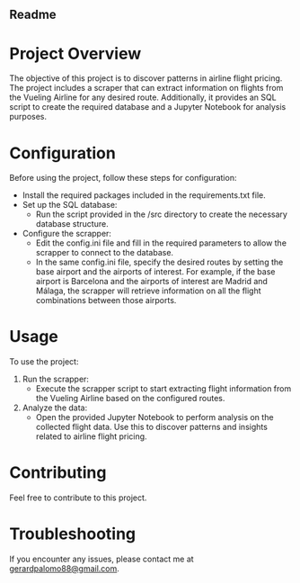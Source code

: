 ## Readme

# Project Overview

The objective of this project is to discover patterns in airline flight pricing. The project includes a scraper that can extract information on flights from the Vueling Airline for any desired route. Additionally, it provides an SQL script to create the required database and a Jupyter Notebook for analysis purposes.

# Configuration

Before using the project, follow these steps for configuration:
- Install the required packages included in the requirements.txt file.
- Set up the SQL database:
    - Run the script provided in the /src directory to create the necessary database structure.
- Configure the scrapper:
    - Edit the config.ini file and fill in the required parameters to allow the scrapper to connect to the database.
    - In the same config.ini file, specify the desired routes by setting the base airport and the airports of interest. For example, if the base airport is Barcelona and the airports of interest are Madrid and Málaga, the scrapper will retrieve information on all the flight combinations between those airports.

# Usage

To use the project:
1. Run the scrapper:
    - Execute the scrapper script to start extracting flight information from the Vueling Airline based on the configured routes.
2. Analyze the data:
    - Open the provided Jupyter Notebook to perform analysis on the collected flight data. Use this to discover patterns and insights related to airline flight pricing.

# Contributing

Feel free to contribute to this project.

# Troubleshooting

If you encounter any issues, please contact me at gerardpalomo88@gmail.com.
